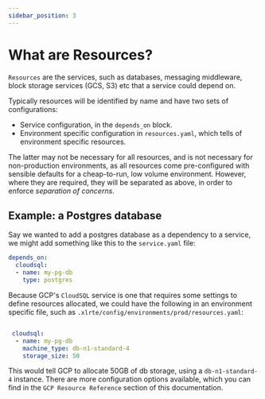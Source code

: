 ```yaml
---
sidebar_position: 3
---
```


# What are Resources?
`Resources` are the services, such as databases, messaging middleware, block storage services (GCS, S3) etc that a service could depend on.

Typically resources will be identified by name and have two sets of configurations:
* Service configuration, in the `depends_on` block.
* Environment specific configuration in `resources.yaml`, which tells of environment specific resources.

The latter may not be necessary for all resources, and is not necessary for non-production environments, as all resources come pre-configured with sensible defaults for a cheap-to-run, low volume environment. However, where they are required, they will be separated as above, in order to enforce _separation of concerns_.

## Example: a Postgres database
Say we wanted to add a postgres database as a dependency to a service, we might add something like this to the `service.yaml` file:

```yaml
depends_on:
  cloudsql: 
  - name: my-pg-db
    type: postgres

```

Because GCP's `CloudSQL` service is one that requires some settings to define resources allocated, we could have the following in an environment specific file, such as `.xlrte/config/environments/prod/resources.yaml`:

```yaml 

 cloudsql:
  - name: my-pg-db 
    machine_type: db-n1-standard-4
    storage_size: 50
```
This would tell GCP to allocate 50GB of db storage, using a `db-n1-standard-4` instance. There are more configuration options available, which you can find in the `GCP Resource Reference` section of this documentation.